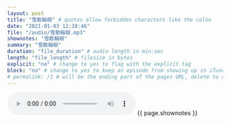 ```yaml
---
layout: post
title: "雪散輪眼" # quotes allow forbidden characters like the colon
date: "2021-01-03 12:38:46"
file: "/audio/雪散輪眼.mp3"
shownotes: "雪散輪眼"
summary: "雪散輪眼"
duration: "file_duration" # audio length in min:sec
length: "file_length" # filesize in bytes
explicit: "no" # change to yes to flag with the explicit tag
block: "no" # change to yes to keep an episode from showing up in iTunes
# permalink: /1 # will be the ending part of the pages URL, delete to default to the title
---
```


<audio controls>
<source src="{{site.url}}{{site.baseurl}}{{ page.file }}" type="audio/x-mp3">
Your browser does not support the audio element.
</audio>
{{ page.shownotes }}

